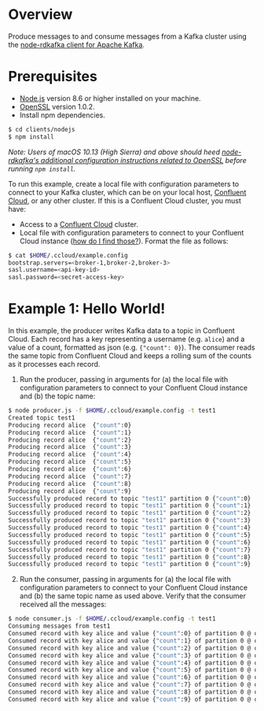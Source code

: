# Overview

Produce messages to and consume messages from a Kafka cluster using the [node-rdkafka client for Apache Kafka](https://github.com/Blizzard/node-rdkafka).

# Prerequisites

* [Node.js](https://nodejs.org/) version 8.6 or higher installed on your machine.
* [OpenSSL](https://www.openssl.org) version 1.0.2.
* Install npm dependencies.
```bash
$ cd clients/nodejs
$ npm install
```
_Note: Users of macOS 10.13 (High Sierra) and above should heed [node-rdkafka's additional configuration instructions related to OpenSSL](https://github.com/Blizzard/node-rdkafka/blob/56c31c4e81f2a042666160338ad65dc4f8f2d87e/README.md#mac-os-high-sierra--mojave) before running `npm install`._

To run this example, create a local file with configuration parameters to connect to your Kafka cluster, which can be on your local host, [Confluent Cloud](https://www.confluent.io/confluent-cloud/?utm_source=github&utm_medium=demo&utm_campaign=ch.examples_type.community_content.clients-ccloud), or any other cluster.
If this is a Confluent Cloud cluster, you must have:

* Access to a [Confluent Cloud](https://www.confluent.io/confluent-cloud/?utm_source=github&utm_medium=demo&utm_campaign=ch.examples_type.community_content.clients-ccloud) cluster.
* Local file with configuration parameters to connect to your Confluent Cloud instance ([how do I find those?](https://docs.confluent.io/current/cloud/using/config-client.html#librdkafka-based-c-clients?utm_source=github&utm_medium=demo&utm_campaign=ch.examples_type.community_content.clients-ccloud)). Format the file as follows:
```bash
$ cat $HOME/.ccloud/example.config
bootstrap.servers=<broker-1,broker-2,broker-3>
sasl.username=<api-key-id>
sasl.password=<secret-access-key>
```

# Example 1: Hello World!

In this example, the producer writes Kafka data to a topic in Confluent Cloud. 
Each record has a key representing a username (e.g. `alice`) and a value of a count, formatted as json (e.g. `{"count": 0}`).
The consumer reads the same topic from Confluent Cloud and keeps a rolling sum of the counts as it processes each record.

1. Run the producer, passing in arguments for (a) the local file with configuration parameters to connect to your Confluent Cloud instance and (b) the topic name:
```bash
$ node producer.js -f $HOME/.ccloud/example.config -t test1
Created topic test1
Producing record alice	{"count":0}
Producing record alice	{"count":1}
Producing record alice	{"count":2}
Producing record alice	{"count":3}
Producing record alice	{"count":4}
Producing record alice	{"count":5}
Producing record alice	{"count":6}
Producing record alice	{"count":7}
Producing record alice	{"count":8}
Producing record alice	{"count":9}
Successfully produced record to topic "test1" partition 0 {"count":0}
Successfully produced record to topic "test1" partition 0 {"count":1}
Successfully produced record to topic "test1" partition 0 {"count":2}
Successfully produced record to topic "test1" partition 0 {"count":3}
Successfully produced record to topic "test1" partition 0 {"count":4}
Successfully produced record to topic "test1" partition 0 {"count":5}
Successfully produced record to topic "test1" partition 0 {"count":6}
Successfully produced record to topic "test1" partition 0 {"count":7}
Successfully produced record to topic "test1" partition 0 {"count":8}
Successfully produced record to topic "test1" partition 0 {"count":9}
```

2. Run the consumer, passing in arguments for (a) the local file with configuration parameters to connect to your Confluent Cloud instance and (b) the same topic name as used above. Verify that the consumer received all the messages:
```bash
$ node consumer.js -f $HOME/.ccloud/example.config -t test1
Consuming messages from test1
Consumed record with key alice and value {"count":0} of partition 0 @ offset 0. Updated total count to 1
Consumed record with key alice and value {"count":1} of partition 0 @ offset 1. Updated total count to 2
Consumed record with key alice and value {"count":2} of partition 0 @ offset 2. Updated total count to 3
Consumed record with key alice and value {"count":3} of partition 0 @ offset 3. Updated total count to 4
Consumed record with key alice and value {"count":4} of partition 0 @ offset 4. Updated total count to 5
Consumed record with key alice and value {"count":5} of partition 0 @ offset 5. Updated total count to 6
Consumed record with key alice and value {"count":6} of partition 0 @ offset 6. Updated total count to 7
Consumed record with key alice and value {"count":7} of partition 0 @ offset 7. Updated total count to 8
Consumed record with key alice and value {"count":8} of partition 0 @ offset 8. Updated total count to 9
Consumed record with key alice and value {"count":9} of partition 0 @ offset 9. Updated total count to 10
```

